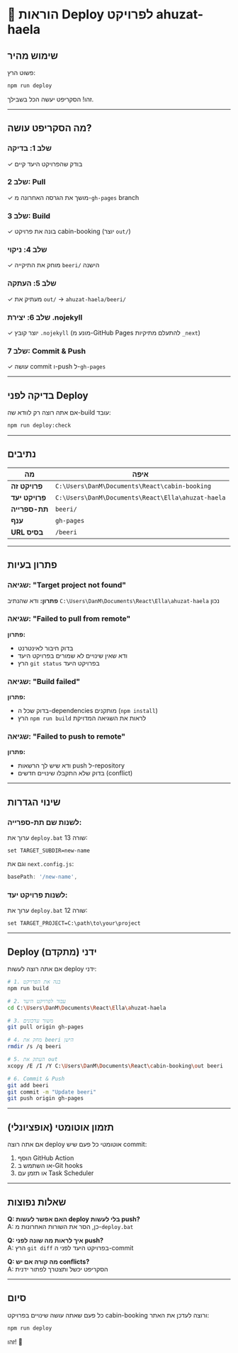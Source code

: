 # 🚀 הוראות Deploy לפרויקט ahuzat-haela

## שימוש מהיר

פשוט הרץ:
```bash
npm run deploy
```

זהו! הסקריפט יעשה הכל בשבילך.

---

## מה הסקריפט עושה?

### שלב 1: בדיקה
✓ בודק שהפרויקט היעד קיים

### שלב 2: Pull
✓ מושך את הגרסה האחרונה מ-`gh-pages` branch

### שלב 3: Build
✓ בונה את פרויקט cabin-booking (יוצר `out/`)

### שלב 4: ניקוי
✓ מוחק את התיקייה `beeri/` הישנה

### שלב 5: העתקה
✓ מעתיק את `out/` → `ahuzat-haela/beeri/`

### שלב 6: יצירת .nojekyll
✓ יוצר קובץ `.nojekyll` (מונע מ-GitHub Pages להתעלם מתיקיות `_next`)

### שלב 7: Commit & Push
✓ עושה commit ו-push ל-`gh-pages`

---

## בדיקה לפני Deploy

אם אתה רוצה רק לוודא שה-build עובד:
```bash
npm run deploy:check
```

---

## נתיבים

| מה | איפה |
|---|---|
| **פרויקט זה** | `C:\Users\DanM\Documents\React\cabin-booking` |
| **פרויקט יעד** | `C:\Users\DanM\Documents\React\Ella\ahuzat-haela` |
| **תת-ספרייה** | `beeri/` |
| **ענף** | `gh-pages` |
| **URL בסיס** | `/beeri` |

---

## פתרון בעיות

### שגיאה: "Target project not found"
**פתרון:** ודא שהנתיב `C:\Users\DanM\Documents\React\Ella\ahuzat-haela` נכון

### שגיאה: "Failed to pull from remote"
**פתרון:** 
- בדוק חיבור לאינטרנט
- ודא שאין שינויים לא שמורים בפרויקט היעד
- הרץ `git status` בפרויקט היעד

### שגיאה: "Build failed"
**פתרון:**
- בדוק שכל ה-dependencies מותקנים (`npm install`)
- הרץ `npm run build` לראות את השגיאה המדויקת

### שגיאה: "Failed to push to remote"
**פתרון:**
- ודא שיש לך הרשאות push ל-repository
- בדוק שלא התקבלו שינויים חדשים (conflict)

---

## שינוי הגדרות

### לשנות שם תת-ספרייה:
ערוך את `deploy.bat` שורה 13:
```batch
set TARGET_SUBDIR=new-name
```

וגם את `next.config.js`:
```javascript
basePath: '/new-name',
```

### לשנות פרויקט יעד:
ערוך את `deploy.bat` שורה 12:
```batch
set TARGET_PROJECT=C:\path\to\your\project
```

---

## Deploy ידני (מתקדם)

אם אתה רוצה לעשות deploy ידני:

```bash
# 1. בנה את הפרויקט
npm run build

# 2. עבור לפרויקט היעד
cd C:\Users\DanM\Documents\React\Ella\ahuzat-haela

# 3. משוך עדכונים
git pull origin gh-pages

# 4. מחק את beeri הישן
rmdir /s /q beeri

# 5. העתק את out
xcopy /E /I /Y C:\Users\DanM\Documents\React\cabin-booking\out beeri

# 6. Commit & Push
git add beeri
git commit -m "Update beeri"
git push origin gh-pages
```

---

## תזמון אוטומטי (אופציונלי)

אם אתה רוצה deploy אוטומטי כל פעם שיש commit:

1. הוסף GitHub Action
2. או השתמש ב-Git hooks
3. או תזמן עם Task Scheduler

---

## שאלות נפוצות

**Q: האם אפשר לעשות deploy בלי לעשות push?**  
A: כן, הסר את השורות האחרונות מ-`deploy.bat`

**Q: איך לראות מה שונה לפני push?**  
A: הרץ `git diff` בפרויקט היעד לפני ה-commit

**Q: מה קורה אם יש conflicts?**  
A: הסקריפט יכשל ותצטרך לפתור ידנית

---

## סיום

כל פעם שאתה עושה שינויים בפרויקט cabin-booking ורוצה לעדכן את האתר:

```bash
npm run deploy
```

זהו! 🎉

